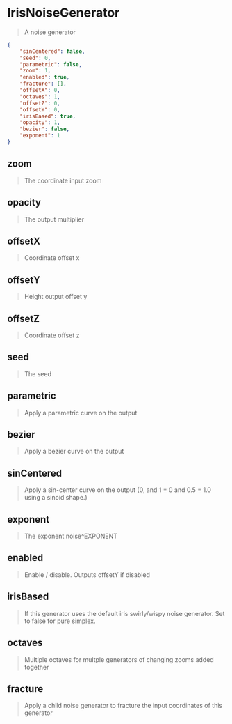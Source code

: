 # IrisNoiseGenerator
> A noise generator
```json
{
    "sinCentered": false,
    "seed": 0,
    "parametric": false,
    "zoom": 1,
    "enabled": true,
    "fracture": [],
    "offsetX": 0,
    "octaves": 1,
    "offsetZ": 0,
    "offsetY": 0,
    "irisBased": true,
    "opacity": 1,
    "bezier": false,
    "exponent": 1
}
```

## zoom
> The coordinate input zoom

## opacity
> The output multiplier

## offsetX
> Coordinate offset x

## offsetY
> Height output offset y

## offsetZ
> Coordinate offset z

## seed
> The seed

## parametric
> Apply a parametric curve on the output

## bezier
> Apply a bezier curve on the output

## sinCentered
> Apply a sin-center curve on the output (0, and 1 = 0 and 0.5 = 1.0 using a sinoid shape.)

## exponent
> The exponent noise^EXPONENT

## enabled
> Enable / disable. Outputs offsetY if disabled

## irisBased
> If this generator uses the default iris swirly/wispy noise generator. Set to false for pure simplex.

## octaves
> Multiple octaves for multple generators of changing zooms added together

## fracture
> Apply a child noise generator to fracture the input coordinates of this generator

